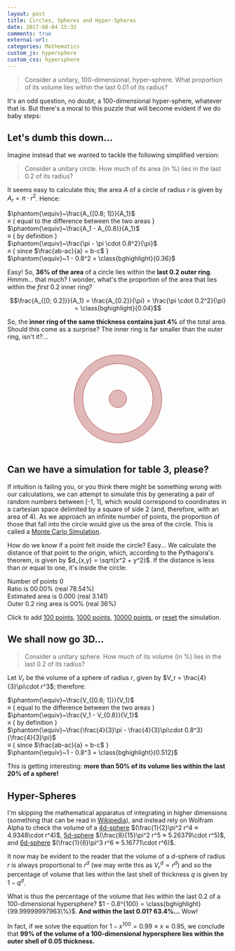 ```yaml
---
layout: post
title: Circles, Spheres and Hyper-Spheres
date: 2017-08-04 15:32
comments: true
external-url:
categories: Mathematics
custom_js: hypersphere
custom_css: hypersphere
---
```


> Consider a unitary, 100-dimensional, hyper-sphere. What proportion of its volume lies within the last 0.01 of its radius?

It's an odd question, no doubt; a 100-dimensional hyper-sphere, whatever that is. But there's a moral to this puzzle that will become evident if we do baby steps:

## Let's dumb this down...

Imagine instead that we wanted to tackle the following simplified version:

> Consider a unitary circle. How much of its area (in %) lies in the last 0.2 of its radius?

It seems easy to calculate this; the area $A$ of a circle of radius $r$ is given by $A_r = \pi\cdot r^2$. Hence:

$\phantom{\equiv}~\frac{A_{[0.8; 1]}}{A_1}$ <br>
$\equiv$ { equal to the difference between the two areas }<br>
$\phantom{\equiv}~\frac{A_1 - A_{0.8}}{A_1}$ <br>
$\equiv$ { by definition }<br>
$\phantom{\equiv}~\frac{\pi - \pi \cdot 0.8^2}{\pi}$ <br>
$\equiv$ { since $\frac{ab-ac}{a} = b-c$ }<br>
$\phantom{\equiv}~1 - 0.8^2 = \class{bghighlight}{0.36}$

Easy! So, **36% of the area** of a circle lies within the **last 0.2 outer ring**. Hmmm... that much? I wonder, what's the proportion of the area that lies within the *first* 0.2 inner ring?

$$\frac{A_{[0; 0.2]}}{A_1} = \frac{A_{0.2}}{\pi} = \frac{\pi \cdot 0.2^2}{\pi} = \class{bghighlight}{0.04}$$

So, the **inner ring of the same thickness contains just 4%** of the total area. Should this come as a surprise? The inner ring is far smaller than the outer ring, isn't it?...

<pre>
  <svg width="206px" height="206px" style="display: block; margin: auto">
    <circle cx="103" cy="103" r="90" style="stroke: hsl(0, 40%, 80%); stroke-width: 20px; fill: none"/>
    <circle cx="103" cy="103" r="100" style="stroke: hsl(0, 40%, 50%); fill: none"/>
    <circle cx="103" cy="103" r="80" style="stroke: hsl(0, 40%, 50%); fill: none"/>
    <circle cx="103" cy="103" r="20" style="stroke: hsl(0, 40%, 50%); fill: hsl(0, 40%, 80%)"/>
  </svg>
</pre>

## Can we have a simulation for table 3, please?

If intuition is failing you, or you think there might be something wrong with our calculations, we can attempt to simulate this by generating a pair of random numbers between [-1, 1], which would correspond to coordinates in a cartesian space delimited by a square of side 2 (and, therefore, with an area of 4). As we approach an infinite number of points, the proportion of those that fall into the circle would give us the area of the circle. This is called a [Monte Carlo Simulation](https://en.wikipedia.org/wiki/Monte_Carlo_method).

 How do we know if a point felt inside the circle? Easy... We calculate the distance of that point to the origin, which, according to the Pythagora's theorem, is given by $d_{x,y} = \sqrt{x^2 + y^2}$. If the distance is less than or equal to one, it's inside the circle:

<div class="visualization">
  <span id="hitmap"></span>
  <div class="h-vis">
    <span id="statistics">
      Number of points <span id="iterations">0</span><br>
      Ratio is <span id="ratio">00.00</span>% (real 78.54%)<br>
      Estimated area is <span id="estimated-area">0.000</span> (real 3.141)<br>
      Outer 0.2 ring area is <span id="outer-ring">00</span>% (real 36%)<br>
    </span>
    <span id="histogram"></span>
  </div>
</div>

Click to add <a href="javascript:simulate(100)">100 points</a>, <a href="javascript:simulate(1000)">1000 points</a>, <a href="javascript:simulate(10000)">10000 points</a>, or <a href="javascript:reset()">reset</a> the simulation.

## We shall now go 3D...

> Consider a unitary sphere. How much of its volume (in %) lies in the last 0.2 of its radius?

Let $V_r$ be the volume of a sphere of radius $r$, given by $V_r = \frac{4}{3}\pi\cdot r^3$; therefore:

$\phantom{\equiv}~\frac{V_{[0.8; 1]}}{V_1}$ <br>
$\equiv$ { equal to the difference between the two areas }<br>
$\phantom{\equiv}~\frac{V_1 - V_{0.8}}{V_1}$ <br>
$\equiv$ { by definition }<br>
$\phantom{\equiv}~\frac{\frac{4}{3}\pi - \frac{4}{3}\pi\cdot 0.8^3}{\frac{4}{3}\pi}$ <br>
$\equiv$ { since $\frac{ab-ac}{a} = b-c$ }<br>
$\phantom{\equiv}~1 - 0.8^3 = \class{bghighlight}{0.512}$

This is getting interesting: **more than 50% of its volume lies within the last 20% of a sphere!**

## Hyper-Spheres

I'm skipping the mathematical apparatus of integrating in higher dimensions (something that can be read in [Wikipedia](https://en.wikipedia.org/wiki/N-sphere)), and instead rely on Wolfram Alpha to check the volume of a [4d-sphere](https://www.wolframalpha.com/input/?i=volume+of+4-sphere&rawformassumption=%7B%22DPClash%22,+%22GeometryE%22,+%224-sphere%22%7D+-%3E+%7B%7B%22Hypersphere%22,+4%7D%7D) $(\frac{1}{2}\pi^2 r^4 ≈ 4.9348\cdot r^4)$, [5d-sphere](https://www.wolframalpha.com/input/?i=volume+of+5-sphere&rawformassumption=%7B%22DPClash%22,+%22GeometryE%22,+%225-sphere%22%7D+-%3E+%7B%7B%22Hypersphere%22,+5%7D%7D) $(\frac{8}{15}\pi^2 r^5 ≈ 5.26379\cdot r^5)$, and [6d-sphere](https://www.wolframalpha.com/input/?i=volume+of+6-sphere&rawformassumption=%7B%22DPClash%22,+%22GeometryE%22,+%226-sphere%22%7D+-%3E+%7B%7B%22Hypersphere%22,+6%7D%7D) $(\frac{1}{6}\pi^3 r^6 ≈ 5.16771\cdot r^6)$.

It now may be evident to the reader that the volume of a $d$-sphere of radius $r$ is always proportional to $r^d$ (we may write this as $V_r^d \propto r^d$) and so the percentage of volume that lies within the last shell of thickness $q$ is given by $1 - q^d$.

What is thus the percentage of the volume that lies within the last 0.2 of a 100-dimensional hypersphere? $1 - 0.8^{100} = \class{bghighlight}{99.99999997963\%}$. **And within the last 0.01? 63.4%...** Wow!

In fact, if we solve the equation for $1 - x^{100} = 0.99 \equiv x ≈ 0.95$, we conclude that **99% of the volume of a 100-dimensional hypersphere lies within the outer shell of 0.05 thickness.**

